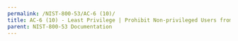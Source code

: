 ```yaml
---
permalink: /NIST-800-53/AC-6 (10)/
title: AC-6 (10) - Least Privilege | Prohibit Non-privileged Users from Executing Privileged Functions
parent: NIST-800-53 Documentation
---
```


